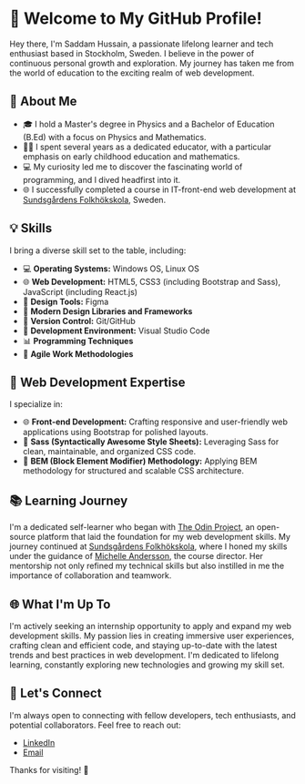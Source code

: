 # 👋 Welcome to My GitHub Profile!

Hey there, I'm Saddam Hussain, a passionate lifelong learner and tech enthusiast based in Stockholm, Sweden. I believe in the power of continuous personal growth and exploration. My journey has taken me from the world of education to the exciting realm of web development.

## 🚀 About Me

- 🎓 I hold a Master's degree in Physics and a Bachelor of Education (B.Ed) with a focus on Physics and Mathematics.
- 👩‍🏫 I spent several years as a dedicated educator, with a particular emphasis on early childhood education and mathematics.
- 💻 My curiosity led me to discover the fascinating world of programming, and I dived headfirst into it.
- 🌐 I successfully completed a course in IT-front-end web development at [Sundsgårdens Folkhökskola](https://www.sundsgarden.se/), Sweden.

## 💡 Skills

I bring a diverse skill set to the table, including:

- 💻 **Operating Systems:** Windows OS, Linux OS
- 🌐 **Web Development:** HTML5, CSS3 (including Bootstrap and Sass), JavaScript (including React.js)
- 🎨 **Design Tools:** Figma
- 📐 **Modern Design Libraries and Frameworks**
- 🧲 **Version Control:** Git/GitHub
- 🧰 **Development Environment:** Visual Studio Code
- 📊 **Programming Techniques**
- 🚀 **Agile Work Methodologies**

## 🌟 Web Development Expertise

I specialize in:

- 🌐 **Front-end Development:** Crafting responsive and user-friendly web applications using Bootstrap for polished layouts.
- 🎨 **Sass (Syntactically Awesome Style Sheets):** Leveraging Sass for clean, maintainable, and organized CSS code.
- 🧱 **BEM (Block Element Modifier) Methodology:** Applying BEM methodology for structured and scalable CSS architecture.

## 📚 Learning Journey

I'm a dedicated self-learner who began with [The Odin Project](https://www.theodinproject.com/), an open-source platform that laid the foundation for my web development skills. My journey continued at [Sundsgårdens Folkhökskola](https://sundsgarden.se/utbildningar-kurser/langa-kurser/distanskurser/it-som-framtidsyrke/), where I honed my skills under the guidance of [Michelle Andersson](linkedin.com/in/michelle-andersson-58b553b0), the course director. Her mentorship not only refined my technical skills but also instilled in me the importance of collaboration and teamwork.

## 🌐 What I'm Up To

I'm actively seeking an internship opportunity to apply and expand my web development skills. My passion lies in creating immersive user experiences, crafting clean and efficient code, and staying up-to-date with the latest trends and best practices in web development. I'm dedicated to lifelong learning, constantly exploring new technologies and growing my skill set.


## 🤝 Let's Connect

I'm always open to connecting with fellow developers, tech enthusiasts, and potential collaborators. Feel free to reach out:

- [LinkedIn](https://www.linkedin.com/in/emalgari)
- [Email](mailto:emalgari@proton.me)

Thanks for visiting! 🚀
